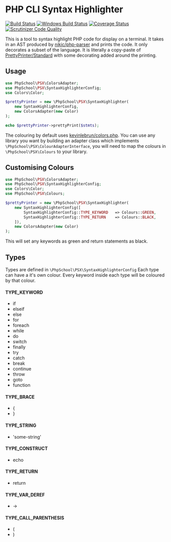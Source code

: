 PHP CLI Syntax Highlighter
===========
[![Build Status](https://img.shields.io/travis/php-school/psx.svg?style=flat-square&label=Linux)](https://travis-ci.org/php-school/psx)
[![Windows Build Status](https://img.shields.io/appveyor/ci/AydinHassan/psx/master.svg?style=flat-square&label=Windows)](https://ci.appveyor.com/project/AydinHassan/psx)
[![Coverage Status](https://img.shields.io/codecov/c/github/php-school/psx.svg?style=flat-square)](https://codecov.io/github/php-school/psx)
[![Scrutinizer Code Quality](https://img.shields.io/scrutinizer/g/php-school/psx.svg?style=flat-square)](https://scrutinizer-ci.com/g/php-school/psx/)

This is a tool to syntax highlight PHP code for display on a terminal. It takes in an AST produced by [nikic/php-parser](https://github.com/nikic/PHP-Parser)
and prints the code. It only decorates a subset of the language. It is literally a copy-paste of [PrettyPrinter/Standard](https://github.com/nikic/PHP-Parser/blob/39a039fa4257d3b9209de36cc54f5d3f5d6253f5/lib/PhpParser/PrettyPrinter/Standard.php) 
with some decorating added around the printing.

## Usage

```php
use PhpSchool\PSX\ColorsAdapter;
use PhpSchool\PSX\SyntaxHighlighterConfig;
use Colors\Color;

$prettyPrinter = new \PhpSchool\PSX\SyntaxHighlighter(
    new SyntaxHighlighterConfig,
    new ColorsAdapter(new Color)
);

echo $prettyPrinter->prettyPrint($stmts);
```

The colouring by default uses [kevinlebrun/colors.php](https://github.com/kevinlebrun/colors.php). You can use any library you want
by building an adapter class which implements `\PhpSchool\PSX\ColourAdapterInterface`, you will need to map the colours in `\PhpSchool\PSX\Colours` to your library.

## Customising Colours

```php
use PhpSchool\PSX\ColorsAdapter;
use PhpSchool\PSX\SyntaxHighlighterConfig;
use Colors\Color;
use PhpSchool\PSX\Colours;

$prettyPrinter = new \PhpSchool\PSX\SyntaxHighlighter(
    new SyntaxHighlighterConfig([
        SyntaxHighlighterConfig::TYPE_KEYWORD   => Colours::GREEN,
        SyntaxHighlighterConfig::TYPE_RETURN    => Colours::BLACK,
    ]),
    new ColorsAdapter(new Color)
);
```

This will set any keywords as green and return statements as black.

## Types

Types are defined in `\PhpSchool\PSX\SyntaxHighlighterConfig` Each type can have a it's own colour.
Every keyword inside each type will be coloured by that colour.

#### TYPE_KEYWORD

 * if
 * elseif
 * else
 * for
 * foreach
 * while
 * do
 * switch
 * finally
 * try
 * catch
 * break
 * continue
 * throw
 * goto
 * function

#### TYPE_BRACE
 
 * {
 * }
 
#### TYPE_STRING

 * 'some-string'
 
#### TYPE_CONSTRUCT

 * echo
 
#### TYPE_RETURN

 * return
 
#### TYPE_VAR_DEREF

 * ->
#### TYPE_CALL_PARENTHESIS

 * (
 * )
 
